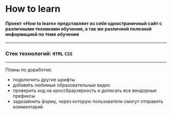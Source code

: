 # How to learn

#### Проект «How to learn» представляет из себя одностраничный сайт с различными техниками обучения, а так же различной полезной информацией по теме обучения
---
### Стек технологий:  `HTML` `CSS`
---
Планы по доработке: 
- подключить другие шрифты
- добавить любимые образовательные видео
- проверить код на кроссбраузерность и дописать все вендорные префиксы
- задизайнить форму, через которую пользователи смогут отправить комментарий
